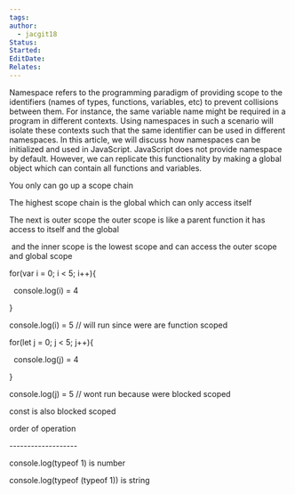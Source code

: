 ```yaml
---
tags: 
author:
  - jacgit18
Status: 
Started: 
EditDate: 
Relates:
---
```

Namespace refers to the programming paradigm of providing scope to the identifiers (names of types, functions, variables, etc) to prevent collisions between them. For instance, the same variable name might be required in a program in different contexts. Using namespaces in such a scenario will isolate these contexts such that the same identifier can be used in different namespaces. In this article, we will discuss how namespaces can be initialized and used in JavaScript. JavaScript does not provide namespace by default. However, we can replicate this functionality by making a global object which can contain all functions and variables. 

You only can go up a scope chain  

The highest scope chain is the global which can only access itself 

The next is outer scope the outer scope is like a parent function it has access to itself and the global 

 and the inner scope is the lowest scope and can access the outer scope and global scope 

for(var i = 0; i < 5; i++){ 

  console.log(i) = 4 

} 

console.log(i) = 5 // will run since were are function scoped 

for(let j = 0; j < 5; j++){ 

  console.log(j) = 4 

} 

console.log(j) = 5 // wont run because were blocked scoped 

const is also blocked scoped 

order of operation 

------------------- 

console.log(typeof 1) is number 

console.log(typeof (typeof 1)) is string